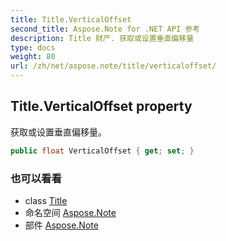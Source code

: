 ```yaml
---
title: Title.VerticalOffset
second_title: Aspose.Note for .NET API 参考
description: Title 财产. 获取或设置垂直偏移量
type: docs
weight: 80
url: /zh/net/aspose.note/title/verticaloffset/
---
```

## Title.VerticalOffset property

获取或设置垂直偏移量。

```csharp
public float VerticalOffset { get; set; }
```

### 也可以看看

* class [Title](../)
* 命名空间 [Aspose.Note](../../title/)
* 部件 [Aspose.Note](../../../)


